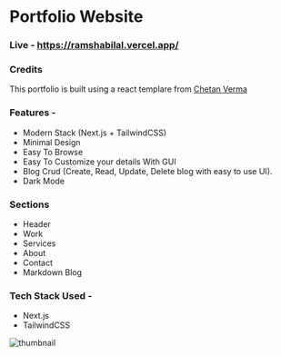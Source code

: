 # Portfolio Website

### Live - https://ramshabilal.vercel.app/

### Credits
This portfolio is built using a react templare from [Chetan Verma](https://github.com/chetanverma16/react-portfolio-template)

### Features - 

- Modern Stack (Next.js + TailwindCSS)
- Minimal Design
- Easy To Browse
- Easy To Customize your details With GUI
- Blog Crud (Create, Read, Update, Delete blog with easy to use UI).
- Dark Mode


### Sections

- Header
- Work
- Services
- About
- Contact
- Markdown Blog

### Tech Stack Used - 
- Next.js
- TailwindCSS

![thumbnail]()






